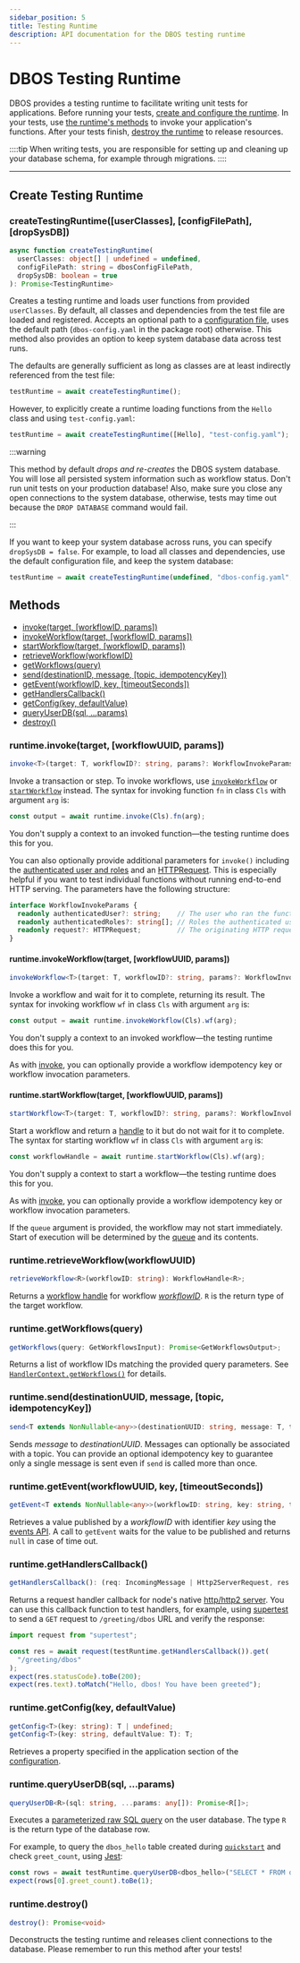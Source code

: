 ```yaml
---
sidebar_position: 5
title: Testing Runtime
description: API documentation for the DBOS testing runtime
---
```


# DBOS Testing Runtime

DBOS provides a testing runtime to facilitate writing unit tests for applications.
Before running your tests, [create and configure the runtime](#create-testing-runtime).
In your tests, use [the runtime's methods](#methods) to invoke your application's functions.
After your tests finish, [destroy the runtime](#runtimedestroy) to release resources.

::::tip
When writing tests, you are responsible for setting up and cleaning up your database schema, for example through migrations.
::::

---

## Create Testing Runtime

### createTestingRuntime(\[userClasses\], \[configFilePath\], \[dropSysDB\])
```typescript
async function createTestingRuntime(
  userClasses: object[] | undefined = undefined,
  configFilePath: string = dbosConfigFilePath,
  dropSysDB: boolean = true
): Promise<TestingRuntime>
```

Creates a testing runtime and loads user functions from provided `userClasses`.  By default, all classes and dependencies from the test file are loaded and registered.
Accepts an optional path to a [configuration file](../../configuration.md), uses the default path (`dbos-config.yaml` in the package root) otherwise.
This method also provides an option to keep system database data across test runs.

The defaults are generally sufficient as long as classes are at least indirectly referenced from the test file:
```typescript
testRuntime = await createTestingRuntime();
```

However, to explicitly create a runtime loading functions from the `Hello` class and using `test-config.yaml`:
```typescript
testRuntime = await createTestingRuntime([Hello], "test-config.yaml");
```

:::warning

This method by default *drops and re-creates* the DBOS system database. You will lose all persisted system information such as workflow status. Don't run unit tests on your production database!
Also, make sure you close any open connections to the system database, otherwise, tests may time out because the `DROP DATABASE` command would fail.

:::

If you want to keep your system database across runs, you can specify `dropSysDB = false`. For example, to load all classes and dependencies, use the default configuration file, and keep the system database:
```typescript
testRuntime = await createTestingRuntime(undefined, "dbos-config.yaml", false);
```

## Methods
- [invoke(target, \[workflowID, params\])](#runtimeinvoketarget-workflowuuid-params)
- [invokeWorkflow(target, \[workflowID, params\])](#runtimeinvokeworkflowtarget-workflowuuid-params)
- [startWorkflow(target, \[workflowID, params\])](#runtimeinvokeworkflowtarget-workflowuuid-params)
- [retrieveWorkflow(workflowID)](#runtimeretrieveworkflowworkflowuuid)
- [getWorkflows(query)](#runtimegetworkflowsquery)
- [send(destinationID, message, \[topic, idempotencyKey\])](#runtimesenddestinationuuid-message-topic-idempotencykey)
- [getEvent(workflowID, key, \[timeoutSeconds\])](#runtimegeteventworkflowuuid-key-timeoutseconds)
- [getHandlersCallback()](#runtimegethandlerscallback)
- [getConfig(key, defaultValue)](#runtimegetconfigkey-defaultvalue)
- [queryUserDB(sql, ...params)](#runtimequeryuserdbsql-params)
- [destroy()](#runtimedestroy)

### runtime.invoke(target, \[workflowUUID, params\])
```typescript
invoke<T>(target: T, workflowID?: string, params?: WorkflowInvokeParams): InvokeFuncs<T>
```

Invoke a transaction or step.
To invoke workflows, use [`invokeWorkflow`](#runtimeinvokeworkflowtarget-workflowuuid-params) or [`startWorkflow`](#runtimestartworkflowtarget-workflowuuid-params) instead.
The syntax for invoking function `fn` in class `Cls` with argument `arg` is:

```typescript
const output = await runtime.invoke(Cls).fn(arg);
```

You don't supply a context to an invoked function&#8212;the testing runtime does this for you.

You can also optionally provide additional parameters for `invoke()` including the [authenticated user and roles](../../../tutorials/authentication-authorization.md) and an [HTTPRequest](./contexts.md#ctxtrequest). This is especially helpful if you want to test individual functions without running end-to-end HTTP serving. The parameters have the following structure:

```typescript
interface WorkflowInvokeParams {
  readonly authenticatedUser?: string;    // The user who ran the function.
  readonly authenticatedRoles?: string[]; // Roles the authenticated user has.
  readonly request?: HTTPRequest;         // The originating HTTP request.
}
```

#### runtime.invokeWorkflow(target, \[workflowUUID, params\])

```typescript
invokeWorkflow<T>(target: T, workflowID?: string, params?: WorkflowInvokeParams): InvokeFuncs<T>
```

Invoke a workflow and wait for it to complete, returning its result.
The syntax for invoking workflow `wf` in class `Cls` with argument `arg` is:

```typescript
const output = await runtime.invokeWorkflow(Cls).wf(arg);
```

You don't supply a context to an invoked workflow&#8212;the testing runtime does this for you.

As with [invoke](#runtimeinvoketarget-workflowuuid-params), you can optionally provide a workflow idempotency key or workflow invocation parameters.

#### runtime.startWorkflow(target, \[workflowUUID, params\])

```typescript
startWorkflow<T>(target: T, workflowID?: string, params?: WorkflowInvokeParams, queue?: WorkflowQueue): InvokeFuncs<T>
```

Start a workflow and return a [handle](../workflow-handles.md) to it but do not wait for it to complete.
The syntax for starting workflow `wf` in class `Cls` with argument `arg` is:

```typescript
const workflowHandle = await runtime.startWorkflow(Cls).wf(arg);
```

You don't supply a context to start a workflow&#8212;the testing runtime does this for you.

As with [invoke](#runtimeinvoketarget-workflowuuid-params), you can optionally provide a workflow idempotency key or workflow invocation parameters.

If the `queue` argument is provided, the workflow may not start immediately.  Start of execution will be determined by the [queue](../workflow-queues.md#class-workflowqueue) and its contents.


### runtime.retrieveWorkflow(workflowUUID)

```typescript
retrieveWorkflow<R>(workflowID: string): WorkflowHandle<R>;
```

Returns a [workflow handle](../workflow-handles.md) for workflow [_workflowID_](../../../tutorials/workflow-tutorial#workflow-ids).
`R` is the return type of the target workflow.

### runtime.getWorkflows(query)

```typescript
getWorkflows(query: GetWorkflowsInput): Promise<GetWorkflowsOutput>;
```

Returns a list of workflow IDs matching the provided query parameters.  See [`HandlerContext.getWorkflows()`](./contexts.md#handlerctxtgetworkflows) for details.

### runtime.send(destinationUUID, message, \[topic, idempotencyKey\])

```typescript
send<T extends NonNullable<any>>(destinationUUID: string, message: T, topic?: string, idempotencyKey?: string): Promise<void>;
```

Sends _message_ to _destinationUUID_.
Messages can optionally be associated with a topic.
You can provide an optional idempotency key to guarantee only a single message is sent even if `send` is called more than once.

### runtime.getEvent(workflowUUID, key, \[timeoutSeconds\])

```typescript
getEvent<T extends NonNullable<any>>(workflowID: string, key: string, timeoutSeconds?: number): Promise<T | null>;
```

Retrieves a value published by a _workflowID_ with identifier _key_ using the [events API](../../../tutorials/workflow-tutorial.md#workflow-events).
A call to `getEvent` waits for the value to be published and returns `null` in case of time out.

### runtime.getHandlersCallback()

```typescript
getHandlersCallback(): (req: IncomingMessage | Http2ServerRequest, res: ServerResponse | Http2ServerResponse) => Promise<void>;
```

Returns a request handler callback for node's native [http/http2 server](https://nodejs.org/api/http.html#httpcreateserveroptions-requestlistener).
You can use this callback function to test handlers, for example, using [supertest](https://www.npmjs.com/package/supertest) to send a `GET` request to `/greeting/dbos` URL and verify the response:
```typescript
import request from "supertest";

const res = await request(testRuntime.getHandlersCallback()).get(
  "/greeting/dbos"
);
expect(res.statusCode).toBe(200);
expect(res.text).toMatch("Hello, dbos! You have been greeted");
```

### runtime.getConfig(key, defaultValue)

```typescript
getConfig<T>(key: string): T | undefined;
getConfig<T>(key: string, defaultValue: T): T;
```

Retrieves a property specified in the application section of the [configuration](../../configuration.md#application).

### runtime.queryUserDB(sql, ...params)

```typescript
queryUserDB<R>(sql: string, ...params: any[]): Promise<R[]>;
```

Executes a [parameterized raw SQL query](https://node-postgres.com/features/queries#parameterized-query) on the user database.
The type `R` is the return type of the database row.

For example, to query the `dbos_hello` table created during [`quickstart`](../../../../quickstart.md) and check `greet_count`, using [Jest](https://jestjs.io/):
```typescript
const rows = await testRuntime.queryUserDB<dbos_hello>("SELECT * FROM dbos_hello WHERE name=$1", "dbos");
expect(rows[0].greet_count).toBe(1);
```

### runtime.destroy()

```typescript
destroy(): Promise<void>
```

Deconstructs the testing runtime and releases client connections to the database.
Please remember to run this method after your tests!
